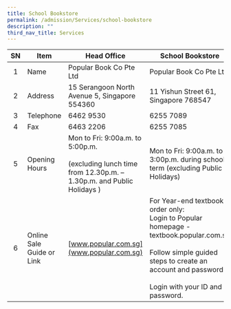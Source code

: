 ```yaml
---
title: School Bookstore
permalink: /admission/Services/school-bookstore
description: ""
third_nav_title: Services
---
```

| SN 	| Item 	| Head Office 	| School Bookstore 	|
|:---:	|---	|---	|---	|
| 1 	| Name 	| Popular Book Co Pte Ltd 	| Popular Book Co Pte Ltd 	|
| 2 	| Address 	| 15 Serangoon North Avenue 5, Singapore 554360 	| 11 Yishun Street 61, Singapore 768547 	|
| 3 	| Telephone 	| 6462 9530 	| 6255 7089 	|
| 4 	| Fax 	| 6463 2206 	| 6255 7085 	|
| 5 	| Opening Hours 	| Mon to Fri: 9:00a.m. to 5:00p.m.<br><br>(excluding lunch time from 12.30p.m. – 1.30p.m. and Public Holidays ) 	| Mon to Fri: 9:00a.m. to 3:00p.m. during school term (excluding Public Holidays) 	|
| 6 	| Online Sale Guide or Link 	| [www.popular.com.sg](www.popular.com.sg) 	| For Year-end textbook order only: <br>Login to Popular homepage -  textbook.popular.com.sg     <br><br>Follow simple guided steps to create an account and password.<br><br>Login with your ID and password. 	|